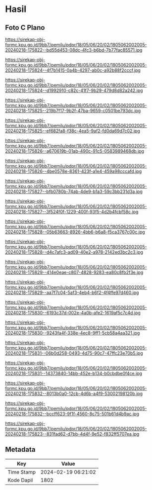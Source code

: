 # Hasil

## Foto C Plano

https://sirekap-obj-formc.kpu.go.id/9bb7/pemilu/pdpr/18/05/06/20/02/1805062002005-20240218-175822--bd55d453-08dc-4fc3-b6bd-7b77fac85571.jpg

https://sirekap-obj-formc.kpu.go.id/9bb7/pemilu/pdpr/18/05/06/20/02/1805062002005-20240218-175824--4f7b1415-0a4b-4297-ab0c-a92b88f2cccf.jpg

https://sirekap-obj-formc.kpu.go.id/9bb7/pemilu/pdpr/18/05/06/20/02/1805062002005-20240218-175824--d1992910-c82c-41f7-9b29-479d8d82a242.jpg

https://sirekap-obj-formc.kpu.go.id/9bb7/pemilu/pdpr/18/05/06/20/02/1805062002005-20240218-175825--219b7f17-9b2f-47ba-9659-c0501be793dc.jpg

https://sirekap-obj-formc.kpu.go.id/9bb7/pemilu/pdpr/18/05/06/20/02/1805062002005-20240218-175825--ef682fa8-f38c-4ea5-9af2-fd0da69d7c02.jpg

https://sirekap-obj-formc.kpu.go.id/9bb7/pemilu/pdpr/18/05/06/20/02/1805062002005-20240218-175826--a670619b-01ab-490c-91c5-0583989468db.jpg

https://sirekap-obj-formc.kpu.go.id/9bb7/pemilu/pdpr/18/05/06/20/02/1805062002005-20240218-175826--4be0578e-8361-423f-a1e4-459a98cccafd.jpg

https://sirekap-obj-formc.kpu.go.id/9bb7/pemilu/pdpr/18/05/06/20/02/1805062002005-20240218-175827--bfb0780b-74ab-4de9-b1a3-59c3bb231d3a.jpg

https://sirekap-obj-formc.kpu.go.id/9bb7/pemilu/pdpr/18/05/06/20/02/1805062002005-20240218-175827--3f524f0f-1229-400f-93f5-4d2b4fcbf58c.jpg

https://sirekap-obj-formc.kpu.go.id/9bb7/pemilu/pdpr/18/05/06/20/02/1805062002005-20240218-175828--05b63663-8926-4bb6-b6a8-f5ca3767c00c.jpg

https://sirekap-obj-formc.kpu.go.id/9bb7/pemilu/pdpr/18/05/06/20/02/1805062002005-20240218-175828--d4c7afc3-ad09-40e2-a978-2142ed3bc2c3.jpg

https://sirekap-obj-formc.kpu.go.id/9bb7/pemilu/pdpr/18/05/06/20/02/1805062002005-20240218-175829--414e0eae-c807-4828-9283-ea80c8fb2f3e.jpg

https://sirekap-obj-formc.kpu.go.id/9bb7/pemilu/pdpr/18/05/06/20/02/1805062002005-20240218-175829--aa7f7c04-5af3-4eb4-b6f2-4f4ffe97d460.jpg

https://sirekap-obj-formc.kpu.go.id/9bb7/pemilu/pdpr/18/05/06/20/02/1805062002005-20240218-175830--6193c37d-002e-4a0b-afe2-1619af5c7c4d.jpg

https://sirekap-obj-formc.kpu.go.id/9bb7/pemilu/pdpr/18/05/06/20/02/1805062002005-20240218-175830--9243fa4f-338e-4ec8-9ff1-5cb58a4aa321.jpg

https://sirekap-obj-formc.kpu.go.id/9bb7/pemilu/pdpr/18/05/06/20/02/1805062002005-20240218-175831--06b0d258-0493-4d75-90c7-47ffc23e70b5.jpg

https://sirekap-obj-formc.kpu.go.id/9bb7/pemilu/pdpr/18/05/06/20/02/1805062002005-20240218-175831--14373840-14bb-452e-b134-b0cbdbe0f4ce.jpg

https://sirekap-obj-formc.kpu.go.id/9bb7/pemilu/pdpr/18/05/06/20/02/1805062002005-20240218-175832--8013b0a0-12cb-4d6b-a4f9-53002198120b.jpg

https://sirekap-obj-formc.kpu.go.id/9bb7/pemilu/pdpr/18/05/06/20/02/1805062002005-20240218-175832--bccff623-9f1f-4560-8c75-501b61d4b9ac.jpg

https://sirekap-obj-formc.kpu.go.id/9bb7/pemilu/pdpr/18/05/06/20/02/1805062002005-20240218-175823--831fad62-d7bb-4d4f-9e52-f832ff5707ea.jpg


## Metadata

| Key        | Value               |
| ---------- | ------------------- |
| Time Stamp | 2024-02-19 06:21:02 |
| Kode Dapil | 1802                |



